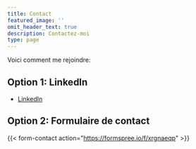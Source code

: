 ```yaml
---
title: Contact
featured_image: ''
omit_header_text: true
description: Contactez-moi
type: page
---
```


Voici comment me rejoindre:

## Option 1: LinkedIn
- [LinkedIn](https://www.linkedin.com/in/benoitdesligneris/)

## Option 2: Formulaire de contact
{{< form-contact action="https://formspree.io/f/xrgnaeqp"  >}}
